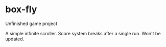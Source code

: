 # box-fly
Unfinished game project

A simple infinite scroller. Score system breaks after a single run. Won't be updated.
